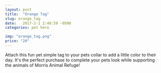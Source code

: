 ```yaml
---
layout: post
title:  "Orange Tag"
slug: orange_tag
date:   2017-2-1 2:48:59 -0500
categories: pet hero 

img: "orange_tag.png"
price: "20"
---
```

Attach this fun yet simple tag to your pets collar to add a little color to their day. It's the perfect purchase to complete your pets look while supporting the animals of Morris Animal Refuge!
